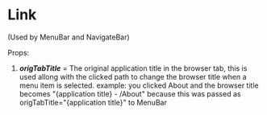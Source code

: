 
# Link

(Used by MenuBar and NavigateBar)

Props:

1. ***origTabTitle*** = The original application title in the browser tab, this is used allong with the clicked path to change the browser title when a menu item is selected. example: you clicked About and the browser title becomes "{application title} - /About"
because this was passed as origTabTitle="{application title}" to MenuBar
